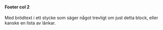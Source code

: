 #### Footer col 2  
  
Med brödtext i ett stycke som säger något trevligt om just detta block, eller kanske en lista av länkar.

